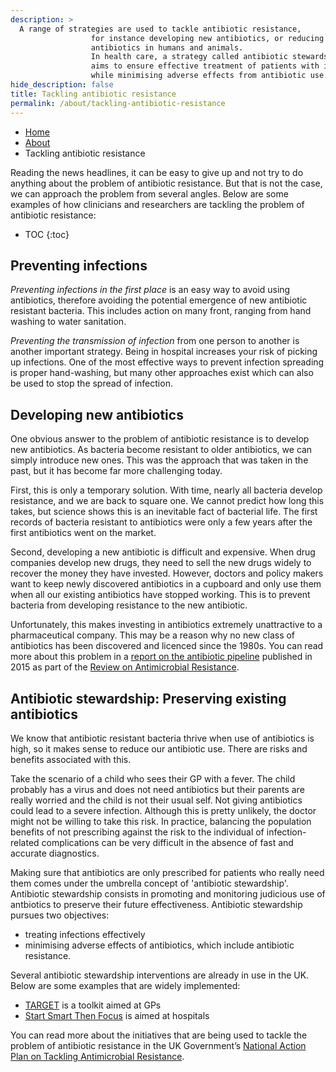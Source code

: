 ```yaml
---
description: >
  A range of strategies are used to tackle antibiotic resistance, 
                  for instance developing new antibiotics, or reducing the use of 
                  antibiotics in humans and animals.
                  In health care, a strategy called antibiotic stewardship 
                  aims to ensure effective treatment of patients with infection 
                  while minimising adverse effects from antibiotic use.
hide_description: false
title: Tackling antibiotic resistance
permalink: /about/tackling-antibiotic-resistance
---
```

 
<ul class="breadcrumb">
  <li><a href="/">Home</a></li>
  <li><a href="/about">About</a></li>
  <li>Tackling antibiotic resistance</li>
</ul>


Reading the news headlines, it can be easy to give up and not try to do anything about the problem of antibiotic resistance. But that is not the case, we can approach the problem from several angles. Below are some examples of how clinicians and researchers are tackling the problem of antibiotic resistance:


* TOC
{:toc}

## Preventing infections

*Preventing infections in the first place* is an easy way to avoid using antibiotics, therefore avoiding the potential emergence of new antibiotic resistant bacteria. This includes action on many front, ranging from hand washing to water sanitation.

*Preventing the transmission of infection* from one person to another is another important strategy. Being in hospital increases your risk of picking up infections. One of the most effective ways to prevent infection spreading is proper hand-washing, but many other approaches exist which can also be used to stop the spread of infection.

## Developing new antibiotics

One obvious answer to the problem of antibiotic resistance is to develop new antibiotics. As bacteria become resistant to older antibiotics, we can simply introduce new ones. This was the approach that was taken in the past, but it has become far more challenging today.

First, this is only a temporary solution. With time, nearly all bacteria develop resistance, and we are back to square one. We cannot predict how long this takes, but science shows this is an inevitable fact of bacterial life. The first records of bacteria resistant to antibiotics were only a few years after the first antibiotics went on the market.

Second, developing a new antibiotic is difficult and expensive. When drug companies develop new drugs, they need to sell the new drugs widely to recover the money they have invested. However, doctors and policy makers want to keep newly discovered antibiotics in a cupboard and only use them when all our existing antibiotics have stopped working. This is to prevent bacteria from developing resistance to the new antibiotic. 

Unfortunately, this makes investing in antibiotics extremely unattractive to a pharmaceutical company. This may be a reason
why no new class of antibiotics has been discovered and licenced since the 1980s. You can read more about this problem in a [report on the antibiotic pipeline](https://wellcomecollection.org/works/zqv86kgr) published in 2015 as part of the [Review on Antimicrobial Resistance](https://amr-review.org/).


## Antibiotic stewardship: Preserving existing antibiotics

We know that antibiotic resistant bacteria thrive when use of antibiotics is high, so it makes sense to reduce our antibiotic use. There are risks and benefits associated with this. 

Take the scenario of a child who sees their GP with a fever. The child probably has a virus and does not need antibiotics but their parents are really worried and the child is not their usual self. Not giving antibiotics could lead to a severe infection. Although this is pretty unlikely, the doctor might not be willing to take this risk. In practice, balancing the population benefits of not prescribing against the risk to the individual of infection-related complications can be very difficult in the absence of fast and accurate diagnostics.

Making sure that antibiotics are only prescribed for patients who really need them comes under the umbrella concept of 'antibiotic stewardship'. Antibiotic stewardship consists in promoting and monitoring judicious use of antbiotics to preserve their future effectiveness. Antibiotic stewardship pursues two objectives:
 - treating infections effectively
 - minimising adverse effects of antibiotics, which include antibiotic resistance.
  
Several antibiotic stewardship interventions are already in use in the UK. Below are some examples that are widely implemented:
 
 - [TARGET](https://www.rcgp.org.uk/clinical-and-research/resources/toolkits/target-antibiotic-toolkit.aspx) is a toolkit aimed at GPs
 - [Start Smart Then Focus](https://www.gov.uk/government/publications/antimicrobial-stewardship-start-smart-then-focus) is aimed at hospitals
 
You can read more about the initiatives that are being used to tackle the problem of antibiotic resistance in the UK Government’s [National Action Plan on Tackling Antimicrobial Resistance](https://www.gov.uk/government/publications/uk-5-year-action-plan-for-antimicrobial-resistance-2019-to-2024).